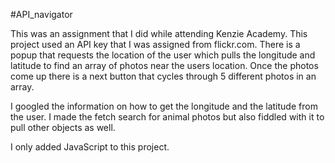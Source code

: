 #API_navigator

This was an assignment that I did while attending Kenzie Academy. 
This project used an API key that I was assigned from flickr.com.
There is a popup that requests the location of the user which pulls the longitude and latitude to find an array of photos near the users location.
Once the photos come up there is a next button that cycles through 5 different photos in an array.

I googled the information on how to get the longitude and the latitude from the user.
I made the fetch search for animal photos but also fiddled with it to pull other objects as well.

I only added JavaScript to this project.

